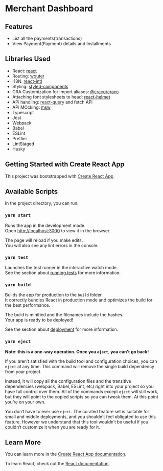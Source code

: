 # Merchant Dashboard

## Features

- List all the payments(transactions)
- View Payment(Payment) details and Installments

## Libraries Used

- React: [react](https://reactjs.org/)
- Routing: [wouter](https://www.npmjs.com/package/wouter)
- I18N: [react-intl](https://formatjs.io/docs/react-intl/)
- Styling: [styled-components](https://styled-components.com/)
- CRA Customization for import aliases: [@craco/craco](https://www.npmjs.com/@craco/craco)
- Attaching font stylesheets to head: [react-helmet](https://www.npmjs.com/package/react-helmet)
- API handling: [react-query](https://www.npmjs.com/package/react-query) and fetch API
- API MOcking: [msw](https://www.npmjs.com/package/msw)
- Typescript
- Jest
- Webpack
- Babel
- ESLint
- Prettier
- LintStaged
- Husky

## Getting Started with Create React App

This project was bootstrapped with [Create React App](https://github.com/facebook/create-react-app).

## Available Scripts

In the project directory, you can run:

### `yarn start`

Runs the app in the development mode.\
Open [http://localhost:3000](http://localhost:3000) to view it in the browser.

The page will reload if you make edits.\
You will also see any lint errors in the console.

### `yarn test`

Launches the test runner in the interactive watch mode.\
See the section about [running tests](https://facebook.github.io/create-react-app/docs/running-tests) for more information.

### `yarn build`

Builds the app for production to the `build` folder.\
It correctly bundles React in production mode and optimizes the build for the best performance.

The build is minified and the filenames include the hashes.\
Your app is ready to be deployed!

See the section about [deployment](https://facebook.github.io/create-react-app/docs/deployment) for more information.

### `yarn eject`

**Note: this is a one-way operation. Once you `eject`, you can’t go back!**

If you aren’t satisfied with the build tool and configuration choices, you can `eject` at any time. This command will remove the single build dependency from your project.

Instead, it will copy all the configuration files and the transitive dependencies (webpack, Babel, ESLint, etc) right into your project so you have full control over them. All of the commands except `eject` will still work, but they will point to the copied scripts so you can tweak them. At this point you’re on your own.

You don’t have to ever use `eject`. The curated feature set is suitable for small and middle deployments, and you shouldn’t feel obligated to use this feature. However we understand that this tool wouldn’t be useful if you couldn’t customize it when you are ready for it.

## Learn More

You can learn more in the [Create React App documentation](https://facebook.github.io/create-react-app/docs/getting-started).

To learn React, check out the [React documentation](https://reactjs.org/).
